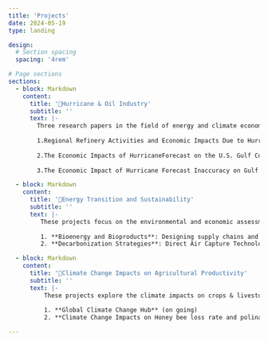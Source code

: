 ```yaml
---
title: 'Projects'
date: 2024-05-19
type: landing

design:
  # Section spacing
  spacing: '4rem'

# Page sections
sections:
  - block: Markdown
    content:
      title: '🚗Hurricane & Oil Industry'
      subtitle: ''
      text: |-
        Three research papers in the field of energy and climate economics:
    
        1.Regional Refinery Activities and Economic Impacts Due to Hurricane’s Landfalls in the Gulf Coast Region
    
        2.The Economic Impacts of HurricaneForecast on the U.S. Gulf Coast Petroleum Refineries
    
        3.The Economic Impact of Hurricane Forecast Inaccuracy on Gulf Coast Petroleum Refineries

  - block: Markdown
    content:
      title: '🔋Energy Transition and Sustainability'
      subtitle: ''
      text: |-
         These projects focus on the environmental and economic assessment of emerging technologies on bioenergy:
      
         1. **Bioenergy and Bioproducts**: Designing supply chains and modeling the market response of low-carbon bioproducts entry.
         2. **Decarbonization Strategies**: Direct Air Capture Technologies (DAC) and Bioenergy with Carbon Capture and Storage (BECCS).

  - block: Markdown
    content:
      title: '🌱Climate Change Impacts on Agricultural Productivity'
      subtitle: ''
      text: |-
          These projects explore the climate impacts on crops & livestocks:
      
          1. **Global Climate Change Hub** (on going)
          2. **Climate Change Impacts on Honey bee loss rate and polination market**

---
```



